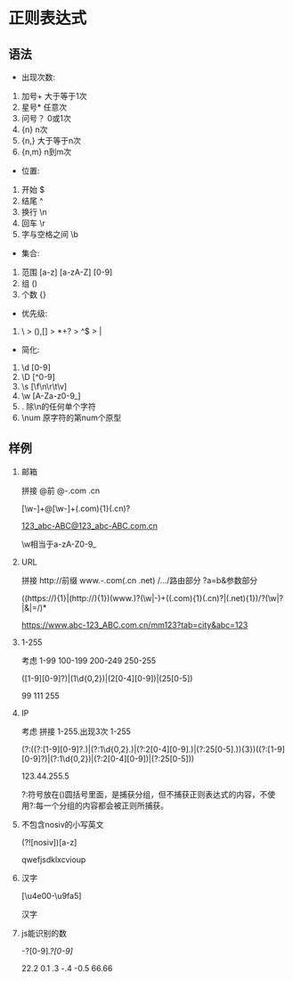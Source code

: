 # 正则表达式

## 语法

* 出现次数:
1. 加号+ 大于等于1次
2. 星号* 任意次
3. 问号？ 0或1次
4. {n} n次
5. {n,} 大于等于n次
6. {n,m} n到m次

* 位置:
1. 开始 $
2. 结尾 ^
3. 换行 \n
4. 回车 \r
5. 字与空格之间 \b

* 集合:
1. 范围 [a-z] [a-zA-Z] [0-9]
2. 组 ()
3. 个数 {}

* 优先级:
1. \ > (),[] > *+? > ^$ > |

* 简化:
1. \d [0-9]
2. \D [^0-9]
3. \s [\f\n\r\t\v]
4. \w [A-Za-z0-9_]
5. . 除\n的任何单个字符
6. \num 原字符的第num个原型

## 样例

1. 邮箱

    拼接 @前 @-.com .cn

    [\w\-]+@[\w\-]+(.com){1}(.cn)?

    123_abc-ABC@123_abc-ABC.com.cn

    \w相当于a-zA-Z0-9_

2. URL

    拼接 http://前缀 www.-.com(.cn .net) /.../路由部分 ?a=b&参数部分

    ((https://){1}|(http://){1})(www.)?(\w|\-)+((.com){1}(.cn)?|(.net){1})/?(\w|\?|\&|=/)*

    https://www.abc-123_ABC.com.cn/mm123?tab=city&abc=123

3. 1-255

    考虑 1-99 100-199 200-249 250-255

    ([1-9][0-9]?)|(1\d{0,2})|(2[0-4][0-9])|(25[0-5])

    99 111 255

4. IP

    考虑 拼接 1-255.出现3次 1-255

    (?:((?:[1-9][0-9]?\.)|(?:1\d{0,2}\.)|(?:2[0-4][0-9]\.)|(?:25[0-5]\.)){3})((?:[1-9][0-9]?)|(?:1\d{0,2})|(?:2[0-4][0-9])|(?:25[0-5]))

    123.44.255.5

    ?:符号放在()圆括号里面，是捕获分组，但不捕获正则表达式的内容，不使用?:每一个分组的内容都会被正则所捕获。

5. 不包含nosiv的小写英文

    (?![nosiv])[a-z]

    qwefjsdklxcvioup

6. 汉字

    [\u4e00-\u9fa5]

    汉字

7. js能识别的数

    -?[0-9]*\.?[0-9]*

    22.2 0.1 .3 -.4 -0.5 66.66












